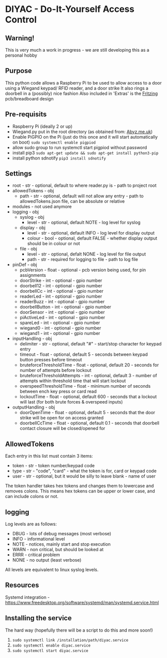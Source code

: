 # DIYAC - Do-It-Yourself Access Control #
## Warning! ##
This is very much a work in progress - we are still developing this as a personal hobby
## Purpose ##
This python code allows a Raspberry Pi to be used to allow access to a door using a Wiegand keypad/ RFID reader, and a door strike
It also rings a doorbell in a (possibly) nice fashion
Also included in 'Extras' is the [Fritzing](https://fritzing.org/) pcb/breadboard design
## Pre-requisits ##
* Raspberry Pi (ideally 2 or up)
* Wiegand.py put in the root directory (as obtained from: [Abyz.me.uk](http://abyz.me.uk/rpi/pigpio/code/wiegand_py.zip))
* Enable PiGPIO on the Pi (just do this once and it will start automatically on boot) `sudo systemctl enable pigpiod`
* allow sudo group to run systemctl start pigpiod without password
* install pip3 `sudo apt-get update && sudo apt-get install python3-pip`
* install python sdnotify `pip3 install sdnotify`
## Settings ##
- root - str - optional, default to where reader.py is - path to project root
- allowedTokens - obj
  - path - str - optional, default will not allow any entry - path to allowedTokens.json file, can be absolute or relative
- modules - not used anymore
- logging - obj
  - syslog - obj
    - level - str - optional, default NOTE - log level for syslog
  - display - obj
    - level - str - optional, default INFO - log level for display output
    - colour - bool - optional, default FALSE - whether display output should be in colour or not
  - file - obj
    - level - str - optional, defalt NONE - log level for file output
    - path - str - required for logging to file - path to log file
- pinDef - obj
  - pcbVersion - float - optional - pcb version being used, for pin assignments
  - doorStrike - int - optional - gpio number
  - doorbell12 - int - optional - gpio number
  - doorbellCc - int - optional - gpio number
  - readerLed - int - optional - gpio number
  - readerBuzz - int - optional - gpio number
  - doorbellButton - int - optional - gpio number
  - doorSensor - int - optional - gpio number
  - piActiveLed - int - optional - gpio number
  - spareLed - int - optional - gpio number
  - wiegand0 - int - optional - gpio number
  - wiegand1 - int - optional - gpio number
- inputHandling - obj
  - delimiter - str - optional, default "#" - start/stop character for keypad entry
  - timeout - float - optional, default 5 - seconds between keypad button presses before timeout
  - bruteforceThresholdTime - float - optional, default 20 - seconds for number of attempts before lockout
  - bruteforceThresholdAttempts - int - optional, default 3 - number of attempts within threshold time that will start lockout
  - overspeedThresholdTime - float - minimum number of seconds between ench key press or card read
  - lockoutTime - float - optional, default 600 - seconds that a lockout will last (for both brute forces & overspeed inputs)
- outputHandling - obj
  - doorOpenTime - float - optional, default 5 - seconds that the door strike will be open for on access granted
  - doorbellCcTime - float - optional, default 0.1 - seconds that doorbell contact closure will be closed/opened for
  
## AllowedTokens ##
Each entry in this list must contain 3 items:
- token - str - token number/keypad code
- type - str - "code", "card" - what the token is for, card or keypad code
- user - str - optional, but it would be silly to leave blank - name of user

The token handler takes hex tokens and changes them to lowercase and removes colons. This means hex tokens can be upper or lower case, and can include colons or not.

## logging ##
Log levels are as follows:
- DBUG - lots of debug messages (most verbose)
- INFO - informational level
- NOTE - notices, mainly start and stop execution
- WARN - non critical, but should be looked at
- ERRR - critical problem
- NONE - no output (least verbose)

All levels are equivalent to linux syslog levels.

## Resources ##
Systemd integration - https://www.freedesktop.org/software/systemd/man/systemd.service.html

## Installing the service ##
The hard way (hopefully there will be a script to do this and more soon!)
1. `sudo systemctl link /installation/path/diyac.service`
2. `sudo systemctl enable diyac.service`
3. `sudo systemctl start diyac.service`